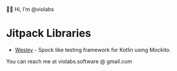 👋😃 Hi, I’m @violabs

# Jitpack Libraries

* [Wesley](https://jitpack.io/p/violabs/wesley) - Spock like testing framework for Kotlin using Mockito.

You can reach me at violabs.software @ gmail.com
